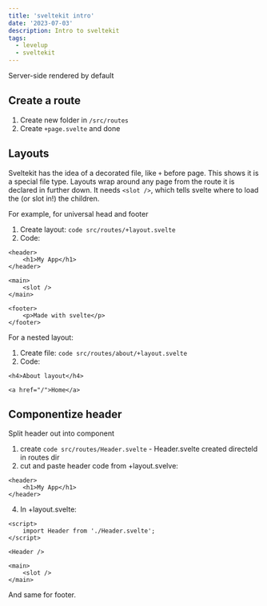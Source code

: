 ```yaml
---
title: 'sveltekit intro'
date: '2023-07-03'
description: Intro to sveltekit
tags:
  - levelup
  - sveltekit
---
```


Server-side rendered by default

## Create a route
1. Create new folder in ```/src/routes```
2. Create ```+page.svelte``` and done

## Layouts
Sveltekit has the idea of a decorated file, like ```+``` before page. This shows it is a special file type.
Layouts wrap around any page from the route it is declared in further down. It needs ```<slot />```, which tells svelte where to load the (or slot in!) the children.

For example, for universal head and footer

1. Create layout: ```code src/routes/+layout.svelte```
2. Code:

```svelte
<header>
	<h1>My App</h1>
</header>

<main>
	<slot />
</main>

<footer>
	<p>Made with svelte</p>
</footer>
```

For a nested layout:
1. Create file: ```code src/routes/about/+layout.svelte```
2. Code:

```svelte
<h4>About layout</h4>

<a href="/">Home</a>
```



## Componentize header
Split header out into component
1. create ```code src/routes/Header.svelte``` - Header.svelte created directeld in routes dir
2. cut and paste header code from +layout.svelve:

```svelte
<header>
	<h1>My App</h1>
</header>
```

4. In +layout.svelte:

```svelte
<script>
    import Header from './Header.svelte';
</script>

<Header />

<main>
	<slot />
</main>
```

And same for footer.
